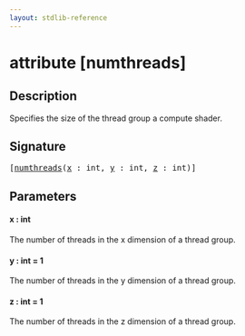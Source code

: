 ```yaml
---
layout: stdlib-reference
---
```


# attribute [numthreads]

## Description

Specifies the size of the thread group a compute shader.

## Signature

<pre>
[<a href=".">numthreads</a>(<a href=".#decl-x" class="code_param">x</a> : <span class="code_keyword">int</span>, <a href=".#decl-y" class="code_param">y</a> : <span class="code_keyword">int</span>, <a href=".#decl-z" class="code_param">z</a> : <span class="code_keyword">int</span>)]
</pre>

## Parameters

####  <a id="decl-x"></a>x  : int
The number of threads in the x dimension of a thread group.

####  <a id="decl-y"></a>y  : int = 1
The number of threads in the y dimension of a thread group.

####  <a id="decl-z"></a>z  : int = 1
The number of threads in the z dimension of a thread group.


